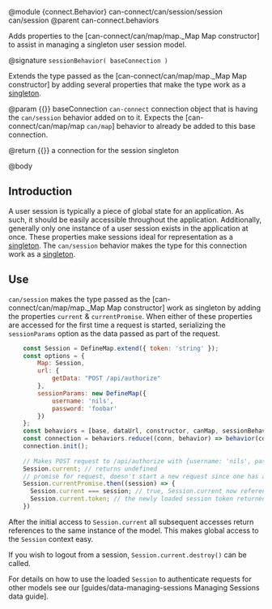 @module {connect.Behavior} can-connect/can/session/session can/session
@parent can-connect.behaviors

Adds properties to the [can-connect/can/map/map._Map Map constructor] to assist in managing a singleton user session model.

@signature `sessionBehavior( baseConnection )`

Extends the type passed as the [can-connect/can/map/map._Map Map constructor] by adding several properties that make the type work as a [singleton](https://en.wikipedia.org/wiki/Singleton_pattern).

@param {{}} baseConnection `can-connect` connection object that is having the `can/session` behavior added on to it. Expects the [can-connect/can/map/map <code>can/map</code>] behavior to already be added to this base connection.

@return {{}} a connection for the session singleton

@body

## Introduction

A user session is typically a piece of global state for an application. As such, it should be easily accessible throughout the application. Additionally, generally only one instance of a user session exists in the application at once. These properties make sessions ideal for representation as a [singleton](https://en.wikipedia.org/wiki/Singleton_pattern). The `can/session` behavior makes the type for this connection work as a [singleton](https://en.wikipedia.org/wiki/Singleton_pattern).

## Use

`can/session` makes the type passed as the [can-connect/can/map/map._Map Map constructor] work as singleton by adding the properties `current` & `currentPromise`. When either of these properties are accessed for the first time a request is started, serializing the `sessionParams` option as the data passed as part of the request.

```js
	const Session = DefineMap.extend({ token: 'string' });
	const options = {
		Map: Session,
		url: {
			getData: "POST /api/authorize"
		},
		sessionParams: new DefineMap({
			username: 'nils',
			password: 'foobar'
		})
	};
	const behaviors = [base, dataUrl, constructor, canMap, sessionBehavior];
	const connection = behaviors.reduce((conn, behavior) => behavior(conn), options);
	connection.init();
	
	// Makes POST request to /api/authorize with {username: 'nils', password: 'foobar'} as the request body
	Session.current; // returns undefined
	// promise for request, doesn't start a new request since one has already been started by `Session.current` property
	Session.currentPromise.then((session) => {
	  Session.current === session; // true, Session.current now references the newly loaded session
	  Session.current.token; // the newly loaded session token returned by the backend 
	})
```

After the initial access to `Session.current` all subsequent accesses return references to the same instance of the model. This makes global access to the `Session` context easy.

If you wish to logout from a session, `Session.current.destroy()` can be called.

For details on how to use the loaded `Session` to authenticate requests for other models see our [guides/data-managing-sessions Managing Sessions data guide].